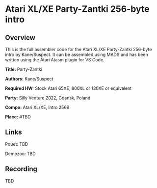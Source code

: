 # Atari XL/XE Party-Zantki 256-byte intro

## Overview

This is the full assembler code for the Atari XL/XE Party-Zantki 256-byte intro by Kane/Suspect.
It can be assembled using MADS and has been written using the Atari Atasm plugin for VS Code.

**Title:**             Party-Zantki

**Authors:**           Kane/Suspect

**Required HW:**       Stock Atari 65XE, 800XL or 130XE or equivalent

**Party:**             Silly Venture 2022, Gdansk, Poland

**Compo:**             Atari XL/XE, Intro 256B

**Place:**             #TBD


## Links

Pouet:
TBD

Demozoo:
TBD

## Recording

TBD